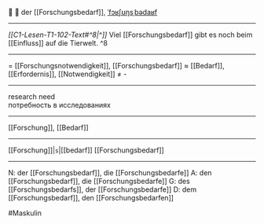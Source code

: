 🔬 🔵 der [[Forschungsbedarf]], [ˈfɔʁʃʊŋsˌbədaʁf](https://youglish.com/pronounce/Forschungsbedarf/german)

---
*[[C1-Lesen-T1-102-Text#^8|^]]* Viel [[Forschungsbedarf]] gibt es noch beim [[Einfluss]] auf die Tierwelt. ^8


---
= [[Forschungsnotwendigkeit]], [[Forschungsbedarf]]
≈ [[Bedarf]], [[Erfordernis]], [[Notwendigkeit]]
≠  -

---
research need  
потребность в исследованиях

---
[[Forschung]], [[Bedarf]]

---
[[Forschung]]|`s`|[[bedarf]]
[[Forschungsbedarf]]


---
N: der [[Forschungsbedarf]], die [[Forschungsbedarfe]]
A: den [[Forschungsbedarf]], die [[Forschungsbedarfe]]
G: des [[Forschungsbedarfs]], der [[Forschungsbedarfe]]
D: dem [[Forschungsbedarf]], den [[Forschungsbedarfen]]


#Maskulin 